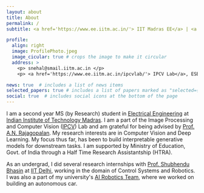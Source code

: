 ```yaml
---
layout: about
title: About
permalink: /
subtitle: <a href='https://www.ee.iitm.ac.in/'> IIT Madras EE</a> | <a href='./assets/pdf/updated_resume_snehal_singh_tomar.pdf', target="_blank"> CV</a>  

profile:
  align: right
  image: ProfilePhoto.jpeg
  image_cicular: true # crops the image to make it circular
  address: >
    <p> snehal@smail.iitm.ac.in </p>
    <p> <a href='https://www.ee.iitm.ac.in/ipcvlab/'> IPCV Lab</a>, ESB 320, IITM </p>    

news: true  # includes a list of news items
selected_papers: true # includes a list of papers marked as "selected={true}"
social: true  # includes social icons at the bottom of the page
---
```


I am a second year MS (by Research) student in [Electrical Engineering](https://www.ee.iitm.ac.in/) at [Indian Institute of Technology Madras](https://www.iitm.ac.in/). I am a part of the Image Processing and Computer Vision ([IPCV](https://www.ee.iitm.ac.in/ipcvlab/)) Lab and am grateful for being advised by <span class="nowrap">
[Prof. A.N. Rajagopalan](https://www.ee.iitm.ac.in/raju/)</span>. My research interests are in Computer Vision and Deep Learning. My focus thus far, has been to build interpretable generative models for downstream tasks. I am supported by Ministry of Education, Govt. of India through a Half Time Research Assistantship (HTRA).

As an undergrad, I did several research internships with [Prof. Shubhendu Bhasin](http://web.iitd.ac.in/~sbhasin/) at [IIT Delhi](https://home.iitd.ac.in/), working in the domain of Control Systems and Robotics. I was also a part of my university's [AI Robotics Team](http://projectmanas.in/), where we worked on building an autonomous car. 


